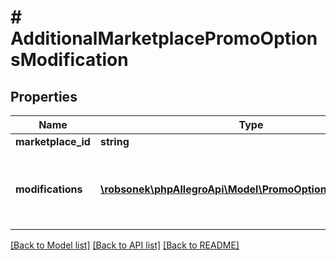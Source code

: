 # # AdditionalMarketplacePromoOptionsModification

## Properties

Name | Type | Description | Notes
------------ | ------------- | ------------- | -------------
**marketplace_id** | **string** |  | [optional]
**modifications** | [**\robsonek\phpAllegroApi\Model\PromoOptionsModification[]**](PromoOptionsModification.md) | Promo package modifications to be applied on additional marketplace. | [optional]

[[Back to Model list]](../../README.md#models) [[Back to API list]](../../README.md#endpoints) [[Back to README]](../../README.md)
